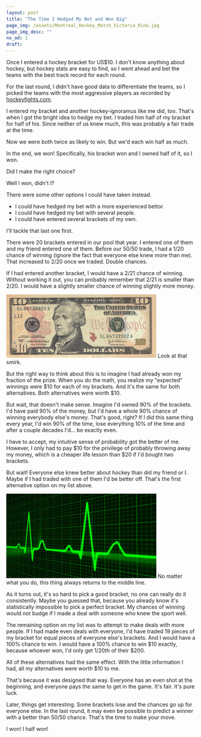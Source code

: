 ```yaml
---
layout: post
title: "The Time I Hedged My Bet and Won Big"
page_img: /assets/Montreal_Hockey_Match_Victoria_Rink.jpg
page_img_desc: ""
no_ad: 1
draft: 
---
```


Once I entered a hockey bracket for US$10. I don't know anything about hockey, but hockey stats are easy to find, so I went ahead and bet the teams with the best track record for each round.

For the last round, I didn't have good data to differentiate the teams, so I picked the teams with the most aggressive players as recorded by <a href="http://hockeyfights.com/">hockeyfights.com</a>.

I entered my bracket and another hockey-ignoramus like me did, too. That's when I got the bright idea to hedge my bet. I traded him half of my bracket for half of his. Since neither of us knew much, this was probably a fair trade at the time.

Now we were both twice as likely to win. But we'd each win half as much.

In the end, we won! Specifically, his bracket won and I owned half of it, so I won.

Did I make the right choice?

Well I won, didn't I?

There were some other options I could have taken instead.

* I could have hedged my bet with a more experienced bettor.
* I could have hedged my bet with several people.
* I could have entered several brackets of my own.

I'll tackle that last one first.

There were 20 brackets entered in our pool that year. I entered one of them and my friend entered one of them. Before our 50/50 trade, I had a 1/20 chance of winning (ignore the fact that everyone else knew more than me). That increased to 2/20 once we traded. Double chances.

If I had entered another bracket, I would have a 2/21 chance of winning. Without working it out, you can probably remember that 2/21 is smaller than 2/20. I would have a slightly smaller chance of winning slightly more money. 

<div class="illustration">
    <img src="/assets/10usd.png" />
    Look at that smirk.
</div>

But the right way to think about this is to imagine I had already won my fraction of the prize. When you do the math, you realize my "expected" winnings were $10 for each of my brackets. And it's the same for both alternatives. Both alternatives were worth $10.

But wait, that doesn't make sense. Imagine I'd owned 90% of the brackets. I'd have paid 90% of the money, but I'd have a whole 90% chance of winning everybody else's money. That's good, right? If I did this same thing every year, I'd win 90% of the time, lose everything 10% of the time and after a couple decades I'd... be exactly even.

I have to accept, my intuitive sense of probability got the better of me. However, I only had to pay $10 for the privilege of probably throwing away my money, which is a cheaper life lesson than $20 if I'd bought two brackets.

But wait! Everyone else knew better about hockey than did my friend or I. Maybe if I had traded with one of them I'd be better off. That's the first alternative option on my list above.

<div class="illustration">
    <img src="/assets/heartbeat.png" />
    No matter what you do, this thing always returns to the middle line.
</div>

As it turns out, it's so hard to pick a good bracket, no one can really do it consistently. Maybe you guessed that, because you already know it's statistically impossible to pick a perfect bracket. My chances of winning would not budge if I made a deal with someone who knew the sport well.

The remaining option on my list was to attempt to make deals with more people. If I had made even deals with everyone, I'd have traded 19 pieces of my bracket for equal pieces of everyone else's brackets. And I would have a 100% chance to win. I would have a 100% chance to win $10 exactly, because whoever won, I'd only get 1/20th of their $200.

All of these alternatives had the same effect. With the little information I had, all my alternatives were worth $10 to me.

That's because it was designed that way. Everyone has an even shot at the beginning, and everyone pays the same to get in the game. It's fair. It's pure luck. 

Later, things get interesting. Some brackets lose and the chances go up for everyone else. In the last round, it may even be possible to predict a winner with a better than 50/50 chance. That's the time to make your move.

I won! I half won!
